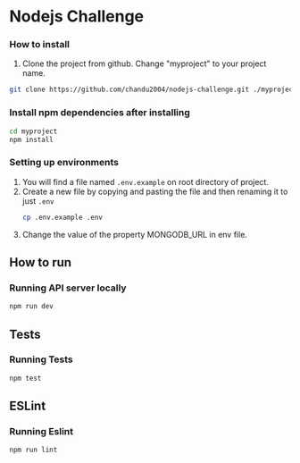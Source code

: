 # Nodejs Challenge


### How to install

1.  Clone the project from github. Change "myproject" to your project name.

```bash
git clone https://github.com/chandu2004/nodejs-challenge.git ./myproject
```

### Install npm dependencies after installing

```bash
cd myproject
npm install
```

### Setting up environments

1.  You will find a file named `.env.example` on root directory of project.
2.  Create a new file by copying and pasting the file and then renaming it to just `.env`
    ```bash
    cp .env.example .env
    ```
3.  Change the value of the property MONGODB_URL in env file.

## How to run

### Running API server locally

```bash
npm run dev
```

## Tests

### Running Tests

```bash
npm test
```

## ESLint

### Running Eslint

```bash
npm run lint
```

